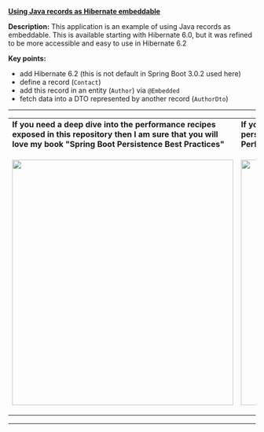 **[Using Java records as Hibernate embeddable](https://github.com/AnghelLeonard/Hibernate-SpringBoot/tree/master/HibernateSpringBootRecordAndEmbeddables)**
 
**Description:** This application is an example of using Java records as embeddable. This is available starting with Hibernate 6.0, but it was refined to be more accessible and easy to use in Hibernate 6.2

**Key points:**
- add Hibernate 6.2 (this is not default in Spring Boot 3.0.2 used here)
- define a record (`Contact`)
- add this record in an entity (`Author`) via `@Embedded`
- fetch data into a DTO represented by another record (`AuthorDto`)
     
-----------------------------------------------------------------------------------------------------------------------    
<table>
     <tr><td><b>If you need a deep dive into the performance recipes exposed in this repository then I am sure that you will love my book "Spring Boot Persistence Best Practices"</b></td><td><b>If you need a hand of tips and illustrations of 100+ Java persistence performance issues then "Java Persistence Performance Illustrated Guide" is for you.</b></td></tr>
     <tr><td>
<a href="https://www.apress.com/us/book/9781484256251"><p align="left"><img src="https://github.com/AnghelLeonard/Hibernate-SpringBoot/blob/master/Spring%20Boot%20Persistence%20Best%20Practices.jpg" height="500" width="450"/></p></a>
</td><td>
<a href="https://leanpub.com/java-persistence-performance-illustrated-guide"><p align="right"><img src="https://github.com/AnghelLeonard/Hibernate-SpringBoot/blob/master/Java%20Persistence%20Performance%20Illustrated%20Guide.jpg" height="500" width="450"/></p></a>
</td></tr></table>

-----------------------------------------------------------------------------------------------------------------------    

